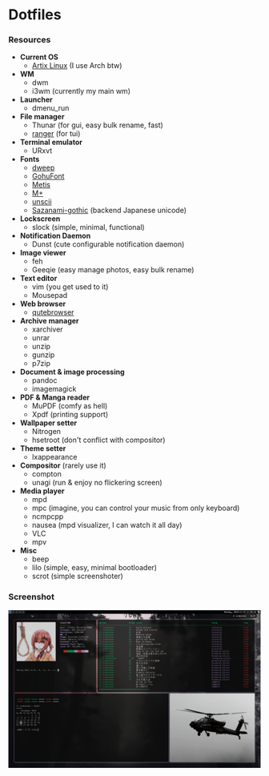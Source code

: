 # Dotfiles


### Resources
+ **Current OS**
    - [Artix Linux](https://artixlinux.org/) (I use Arch btw)
+ **WM**
    - dwm
    - i3wm (currently my main wm)
+ **Launcher**
    - dmenu_run
+ **File manager**
    - Thunar (for gui, easy bulk rename, fast)
    - [ranger](https://github.com/ranger/ranger) (for tui)
+ **Terminal emulator**
    - URxvt
+ **Fonts**
    - [dweep](https://github.com/DaisukeAramaki/Dotfiles/tree/master/Dweepw)
    - [GohuFont](http://font.gohu.org/)
    - [Metis](https://github.com/kori/metis-font)
    - [M+](http://mplus-fonts.osdn.jp/mplus-bitmap-fonts/download/)
    - [unscii](http://pelulamu.net/unscii/)
    - [Sazanami-gothic](https://osdn.net/projects/efont/releases/10087) (backend Japanese unicode)
+ **Lockscreen**
    - slock (simple, minimal, functional)
+ **Notification Daemon**
    - Dunst (cute configurable notification daemon)
+ **Image viewer**
    - feh
    - Geeqie (easy manage photos, easy bulk rename)
+ **Text editor**
    - vim (you get used to it)
    - Mousepad
+ **Web browser**
    - [qutebrowser](https://qutebrowser.org/)
+ **Archive manager**
    - xarchiver
    - unrar
    - unzip
    - gunzip
    - p7zip
+ **Document & image processing**
    - pandoc
    - imagemagick
+ **PDF & Manga reader**
    - MuPDF (comfy as hell)
    - Xpdf (printing support)
+ **Wallpaper setter**
    - Nitrogen
    - hsetroot (don't conflict with compositor)
+ **Theme setter**
    - lxappearance
+ **Compositor** (rarely use it)
    - compton
    - unagi (run & enjoy no flickering screen)
+ **Media player**
    - mpd
    - mpc (imagine, you can control your music from only keyboard)
    - ncmpcpp
    - nausea (mpd visualizer, I can watch it all day)
    - VLC
    - mpv
+ **Misc**
    - beep
    - lilo (simple, easy, minimal bootloader)
    - scrot (simple screenshoter)

### Screenshot
![Current Screenshot](https://raw.githubusercontent.com/Irfanator/dotfiles/master/screenshot_i3.png "Current i3wm screenshot")

